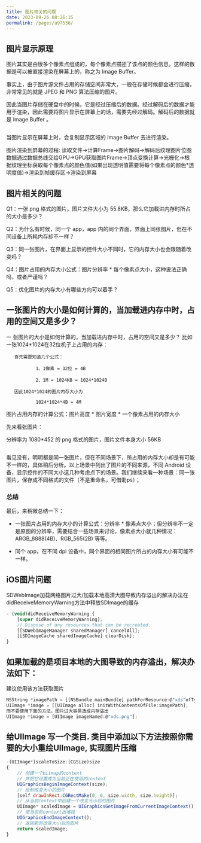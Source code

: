 ```yaml
---
title: 图片相关的问题
date: 2023-09-26 08:26:15
permalink: /pages/a97536/
---
```

## 图片显示原理
图片其实是由很多个像素点组成的，每个像素点描述了该点的颜色信息。这样的数据是可以被直接渲染在屏幕上的，称之为 Image Buffer。

事实上，由于图片源文件占用的存储空间非常大，一般在存储时候都会进行压缩，非常常见的就是 JPEG 和 PNG 算法压缩的图片。

因此当图片存储在硬盘中的时候，它是经过压缩后的数据。经过解码后的数据才能用于渲染，因此需要将图片显示在屏幕上的话，需要先经过解码。解码后的数据就是 Image Buffer 。

<img :src="$withBase('/picture/2.png')" >

当图片显示在屏幕上时，会复制显示区域的 Image Buffer 去进行渲染。

图片渲染到屏幕的过程: 读取文件->计算Frame->图片解码->解码后纹理图片位图数据通过数据总线交给GPU->GPU获取图片Frame->顶点变换计算->光栅化->根据纹理坐标获取每个像素点的颜色值(如果出现透明值需要将每个像素点的颜色*透明度值)->渲染到帧缓存区->渲染到屏幕



## 图片相关的问题

Q1：一张 png 格式的图片，图片文件大小为 55.8KB，那么它加载进内存时所占的大小是多少？

Q2：为什么有时候，同一个 app，app 内的同个界面，界面上同张图片，但在不同设备上所耗内存却不一样？

Q3：同一张图片，在界面上显示的控件大小不同时，它的内存大小也会跟随着改变吗？

Q4：图片占用的内存大小公式：图片分辨率 * 每个像素点大小，这种说法正确吗，或者严谨吗？

Q5：优化图片的内存大小有哪些方向可以着手？



## 一张图片的大小是如何计算的，当加载进内存中时，占用的空间又是多少？
一 张图片的大小是如何计算的，当加载进内存中时，占用的空间又是多少？
   比如一张1024*1024在32位机子上占用的内存：

       首先需要知道几个公式：

               1、1像素 = 32位 = 4B

               2、1M = 1024KB = 1024*1024B

       因此1024*1024的图片内存大小为

               1024*1024*4B = 4M
图片占用内存的计算公式：图片高度 * 图片宽度 * 一个像素占用的内存大小



先来看张图片：

分辨率为 1080*452 的 png 格式的图片，图片文件本身大小 56KB

<img :src="$withBase('/picture/1.png')" >

看见没有，明明都是同一张图片，但在不同场景下，所占用的内存大小却是有可能不一样的，具体稍后分析。以上场景中列出了图片的不同来源，不同 Android 设备，显示控件的不同大小这几种考虑点下的场景。我们继续来看一种场景：同一张图片，保存成不同格式的文件（不是重命名，可借助ps）；




### 总结 

最后，来稍微总结一下：

- 一张图片占用的内存大小的计算公式：分辨率 * 像素点大小；但分辨率不一定是原图的分辨率，需要结合一些场景来讨论，像素点大小就几种情况：ARGB_8888(4B)、RGB_565(2B) 等等。

- 同个 app，在不同 dpi 设备中，同个界面的相同图片所占的内存大小有可能不一样。


## iOS图片问题

SDWebImage加载网络图片过大/加载本地高清大图导致内存溢出的解决办法在 didReceiveMemoryWarning方法中释放SDImage的缓存

``` js
- (void)didReceiveMemoryWarning {
    [super didReceiveMemoryWarning];
    // Dispose of any resources that can be recreated.
    [[SDWebImageManager sharedManager] cancelAll];
    [[SDImageCache sharedImageCache] clearDisk];
}

```
## 如果加载的是项目本地的大图导致的内存溢出，解决办法如下：
建议使用该方法获取图片

``` js
NSString *imagePath = [[NSBundle mainBundle] pathForResource:@"xds"ofType:@"png"];
UIImage *image = [[UIImage alloc] initWithContentsOfFile:imagePath];
而不要使用下面的方法，图片过大容易造成内存溢出
UIImage *image = [UIImage imageNamed:@"xds.png"];
```

## 给UIImage 写一个类目. 类目中添加以下方法按照你需要的大小重绘UIImage, 实现图片压缩

``` js
-(UIImage*)scaleToSize:(CGSize)size
{
    // 创建一个bitmap的context
    // 并把它设置成为当前正在使用的context
    UIGraphicsBeginImageContext(size);
    // 绘制改变大小的图片
    [self drawInRect:CGRectMake(0, 0, size.width, size.height)];
    // 从当前context中创建一个改变大小后的图片
    UIImage* scaledImage = UIGraphicsGetImageFromCurrentImageContext();
    // 使当前的context出堆栈
    UIGraphicsEndImageContext();
    // 返回新的改变大小后的图片
    return scaledImage;
}
```